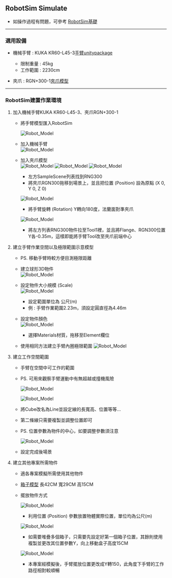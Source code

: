 ## RobotSim Simulate

- 如操作過程有問題，可參考 [RobotSim基礎](https://yazelin.github.io/usc2019-RobotSim/zh-tw/1RobotSimBasic.html)

---

### 選用設備

- 機械手臂 : KUKA KR60-L45-3[手臂unitypackage](https://github.com/YangPeiYuan/RobotSim_Simulate/raw/master/object/KR60_L45.unitypackage)
	- 限制重量 : 45kg
	- 工作範圍 : 2230cm
	
- 夾爪 : RGN+300-1[夾爪模型](https://github.com/YangPeiYuan/RobotSim_Simulate/raw/master/object/RGN300.FBX)

---

### RobotSim建置作業環境

1. 加入機械手臂KUKA KR60-L45-3、夾爪RGN+300-1
	- 將手臂模型匯入RobotSim                          
                    
		 ![Robot_Model](./image/RobotSim_Import_Model.png)
		 
	- 加入機械手臂                                                                                   
		![Robot_Model](./image/RobotSim_Import_Robot.png)

	- 加入夾爪模型                                                                                    
		![Robot_Model](./image/RobotSim_Import_New_Asset.png)
		![Robot_Model](./image/RobotSim_Import_RNG300.png)
		![Robot_Model](./image/RobotSim_Set_gripper.png)
		- 左方SampleScene列表找到RNG300
		- 將夾爪RGN300拖移到場景上，並且把位置 (Position) 設為原點 (X 0, Y 0, Z 0)

		![Robot_Model](./image/RobotSim_Set_Robot_Position.png)
		- 將手臂旋轉 (Rotation) Y轉向180度，法蘭面對準夾爪

		![Robot_Model](./image/RobotSim_Set_Robot_Tool.png)
		- 將左方列表RNG300物件拉至Tool1裡，並且將Flange、RGN300位置Y各-0.35m，這樣即能將手臂Tool改至夾爪前端中心

2. 建立手臂作業空間以及極限範圍示意模型

	- PS. 移動手臂時較方便目測極限距離                                                                    

	- 建立球形3D物件                                                                            
		![Robot_Model](./image/RobotSim_Add_Range_Sphere.png)
		
	- 設定物件大小規模 (Scale)                                                                                 
		![Robot_Model](./image/RobotSim_Range_Size.png)
		- 設定範圍單位為 公尺(m)
		- 例 : 手臂作業範圍2.23m，須設定圓直徑為4.46m            
         
	- 設定物件顏色                                                                                   
		![Robot_Model](./image/RobotSim_Range_Color.png)
		- 選擇Materials材質，拖移至Element欄位

	- 使用相同方法建立手臂內圈極限範圍
		![Robot_Model](./image/RobotSim_Add_Limit_Sphere.png)


3. 建立工作空間範圍

	- 手臂在空間中可工作的範圍
	- PS. 可用來觀察手臂運動中有無超越或撞機風險        
    
		![Robot_Model](./image/RobotSim_Add_Line.png)
	
		![Robot_Model](./image/RobotSim_Set_Line.png)
	- 將Cube改名為Line並設定線的長寬高、位置等等...
	- 第二條線只需要複製並調整位置即可
	- PS. 位置參數為物件的中心，如要調整參數須注意

		![Robot_Model](./image/RobotSim_Set_Limit_Environment.png)
	- 設定完成後場景


4. 建立其他專案所需物件

	- 適各專案模擬所需使用其他物件  
	- [箱子模型](https://github.com/YangPeiYuan/RobotSim_Simulate/raw/master/object/box.FBX)	長42CM 寬29CM 高15CM 

	 - 擺放物件方式                                       

		![Robot_Model](./image/RobotSim_Position.png)
		 - 利用位置 (Position) 參數放置物體實際位置，單位均為公尺(m)

		![Robot_Model](./image/RobotSim_Position_Stacking.png)
		- 如需要堆疊多個箱子，只需要先設定好第一個箱子位置，其餘則使用複製並更改其位置參數Y，向上移動盒子高度15CM

		![Robot_Model](./image/RobotSim_Complete_Environment.png)
		- 本專案經模擬後，手臂擺放位置更改成Y轉150，此角度下手臂的工作路徑相對較順暢
<!--stackedit_data:
eyJoaXN0b3J5IjpbLTE1NjUyNDIyNzcsMjAyNDI5MzQ3MCwtMT
gzOTQ5NDgyMCwzNDcwNzMxNzEsLTE5MDc2NTIwODksODU0Mjk4
NDEsLTI5NDIzOTg1MywtMTcxMjE0ODg3NCwxNDcwOTA0OTUzLC
0xNDI4MjAwMzQ1LC0xNjgwMDU2NzM0LC02MTYxMzE2MzQsLTgw
OTMzMTg2MSwtMjc3MzkzMjI1LDIwOTcwNjE5NjEsODExMjk5Mj
Q0LC0xMjU0NDIxNDcxLC03MDEwNTAyOTUsLTQ2MTg1NjgxMiwt
NjkxNjUwODQ0XX0=
-->